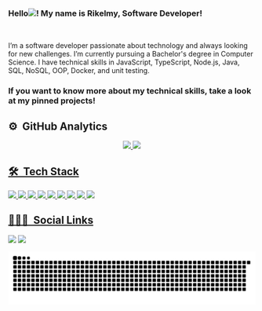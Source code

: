### Hello<img src="https://raw.githubusercontent.com/kaueMarques/kaueMarques/master/hi.gif" width="1px">! My name is Rikelmy, Software Developer!
<br>

I’m a software developer passionate about technology and always looking for new challenges. I’m currently pursuing a Bachelor's degree in Computer Science. I have technical skills in JavaScript, TypeScript, Node.js, Java, SQL, NoSQL, OOP, Docker, and unit testing.

### If you want to know more about my technical skills, take a look at my pinned projects!

## ⚙️ &nbsp;GitHub Analytics

<div align="center">
  <a href="https://github.com/Rikelmy-Lopes">
  <img height="150em" src="https://rikelmy-github-readme-stats.vercel.app/api?username=Rikelmy-Lopes&show_icons=true&theme=gotham&include_all_commits=true&count_private=true"/>
  <img height="150em" src="https://rikelmy-github-readme-stats.vercel.app/api/top-langs/?username=Rikelmy-Lopes&layout=compact&langs_count=7&theme=gotham"/>
</div>

## 🛠 &nbsp;Tech Stack

<div>
<img height='30em' src='https://img.shields.io/badge/JavaScript-F7DF1E?style=for-the-badge&logo=javascript&logoColor=black' />
<img height='30em' src='https://img.shields.io/badge/TypeScript-007ACC?style=for-the-badge&logo=typescript&logoColor=white' />
<img height='30em' src='https://img.shields.io/badge/java-%23ED8B00.svg?style=for-the-badge&logo=openjdk&logoColor=white' />
<img height='30em' src='https://img.shields.io/badge/Node.js-43853D?style=for-the-badge&logo=node.js&logoColor=white' />
<img height='30em' src='https://img.shields.io/badge/spring-%236DB33F.svg?style=for-the-badge&logo=spring&logoColor=white' />
<img height='30em' src='https://img.shields.io/badge/MySQL-00000F?style=for-the-badge&logo=mysql&logoColor=white' />
<img height='30em' src='https://img.shields.io/badge/MongoDB-4EA94B?style=for-the-badge&logo=mongodb&logoColor=white' />
<img height='30em' src='https://img.shields.io/badge/GitHub-100000?style=for-the-badge&logo=github&logoColor=white' />
<img height='30em' src='https://img.shields.io/badge/Linux-000?style=for-the-badge&logo=linux&logoColor=FCC624' />
</div>
                         
## 👨🏽‍🦲 &nbsp;Social Links  
  
<div>
  <a href="https://www.linkedin.com/in/rikelmy-lopes/" target="_blank"><img-- height='30em' src="https://img.shields.io/badge/-LinkedIn-%230077B5?style=for-the-badge&logo=linkedin&logoColor=white" target="_blank"></a>
  <a href="https://rikelmy-lopes.github.io/" target="_blank"><img-- height='30em' src="https://img.shields.io/badge/Portfolio-%23000000.svg?style=for-the-badge&logo=firefox&logoColor=#FF7139" target="_blank"></a>
  <a href = "mailto:rikelmylopes899@gmail.com"><img height='30em' src="https://img.shields.io/badge/-Gmail-%23333?style=for-the-badge&logo=gmail&logoColor=white" target="_blank"></a>
  <a href="https://www.instagram.com/rikelmy_lopes18/" target="_blank"><img height='30em' src="https://img.shields.io/badge/-Instagram-%23E4405F?style=for-the-badge&logo=instagram&logoColor=white" target="_blank"></a>
 
  ![Snake animation](https://github.com/Rikelmy-Lopes/Rikelmy-Lopes/blob/output/github-contribution-grid-snake-dark.svg)
 
</div>  
